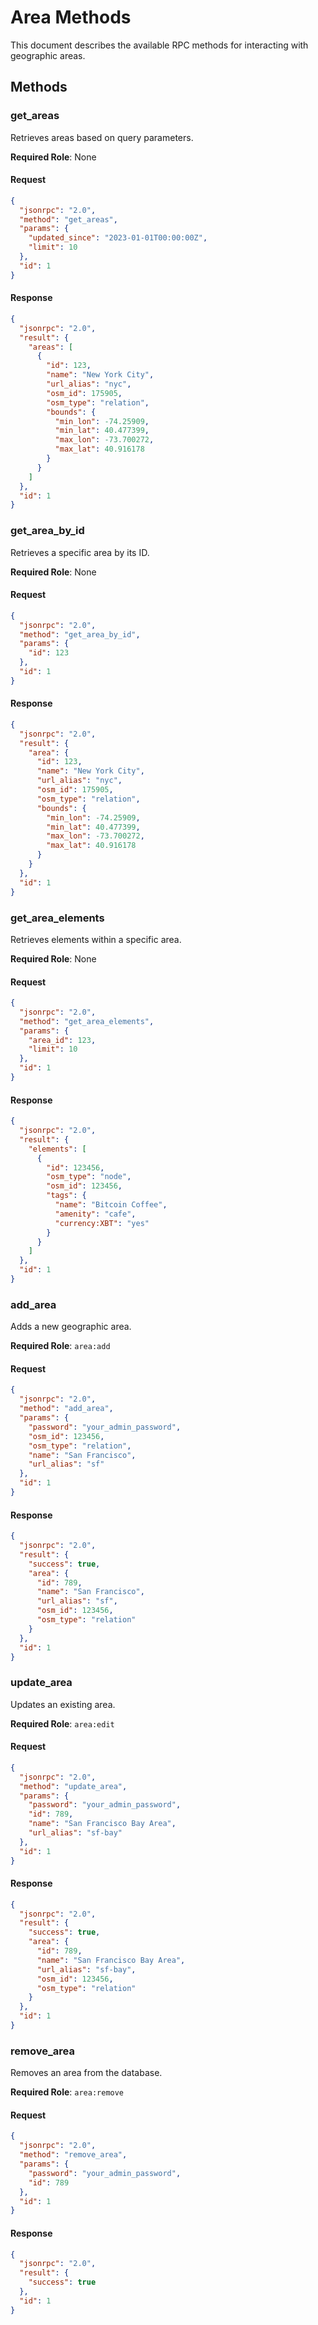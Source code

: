 # Area Methods

This document describes the available RPC methods for interacting with geographic areas.

## Methods

### get_areas

Retrieves areas based on query parameters.

**Required Role**: None

#### Request

```json
{
  "jsonrpc": "2.0",
  "method": "get_areas",
  "params": {
    "updated_since": "2023-01-01T00:00:00Z",
    "limit": 10
  },
  "id": 1
}
```

#### Response

```json
{
  "jsonrpc": "2.0",
  "result": {
    "areas": [
      {
        "id": 123,
        "name": "New York City",
        "url_alias": "nyc",
        "osm_id": 175905,
        "osm_type": "relation",
        "bounds": {
          "min_lon": -74.25909,
          "min_lat": 40.477399,
          "max_lon": -73.700272,
          "max_lat": 40.916178
        }
      }
    ]
  },
  "id": 1
}
```

### get_area_by_id

Retrieves a specific area by its ID.

**Required Role**: None

#### Request

```json
{
  "jsonrpc": "2.0",
  "method": "get_area_by_id",
  "params": {
    "id": 123
  },
  "id": 1
}
```

#### Response

```json
{
  "jsonrpc": "2.0",
  "result": {
    "area": {
      "id": 123,
      "name": "New York City",
      "url_alias": "nyc",
      "osm_id": 175905,
      "osm_type": "relation",
      "bounds": {
        "min_lon": -74.25909,
        "min_lat": 40.477399,
        "max_lon": -73.700272,
        "max_lat": 40.916178
      }
    }
  },
  "id": 1
}
```

### get_area_elements

Retrieves elements within a specific area.

**Required Role**: None

#### Request

```json
{
  "jsonrpc": "2.0",
  "method": "get_area_elements",
  "params": {
    "area_id": 123,
    "limit": 10
  },
  "id": 1
}
```

#### Response

```json
{
  "jsonrpc": "2.0",
  "result": {
    "elements": [
      {
        "id": 123456,
        "osm_type": "node",
        "osm_id": 123456,
        "tags": {
          "name": "Bitcoin Coffee",
          "amenity": "cafe",
          "currency:XBT": "yes"
        }
      }
    ]
  },
  "id": 1
}
```

### add_area

Adds a new geographic area.

**Required Role**: `area:add`

#### Request

```json
{
  "jsonrpc": "2.0",
  "method": "add_area",
  "params": {
    "password": "your_admin_password",
    "osm_id": 123456,
    "osm_type": "relation",
    "name": "San Francisco",
    "url_alias": "sf"
  },
  "id": 1
}
```

#### Response

```json
{
  "jsonrpc": "2.0",
  "result": {
    "success": true,
    "area": {
      "id": 789,
      "name": "San Francisco",
      "url_alias": "sf",
      "osm_id": 123456,
      "osm_type": "relation"
    }
  },
  "id": 1
}
```

### update_area

Updates an existing area.

**Required Role**: `area:edit`

#### Request

```json
{
  "jsonrpc": "2.0",
  "method": "update_area",
  "params": {
    "password": "your_admin_password",
    "id": 789,
    "name": "San Francisco Bay Area",
    "url_alias": "sf-bay"
  },
  "id": 1
}
```

#### Response

```json
{
  "jsonrpc": "2.0",
  "result": {
    "success": true,
    "area": {
      "id": 789,
      "name": "San Francisco Bay Area",
      "url_alias": "sf-bay",
      "osm_id": 123456,
      "osm_type": "relation"
    }
  },
  "id": 1
}
```

### remove_area

Removes an area from the database.

**Required Role**: `area:remove`

#### Request

```json
{
  "jsonrpc": "2.0",
  "method": "remove_area",
  "params": {
    "password": "your_admin_password",
    "id": 789
  },
  "id": 1
}
```

#### Response

```json
{
  "jsonrpc": "2.0",
  "result": {
    "success": true
  },
  "id": 1
}